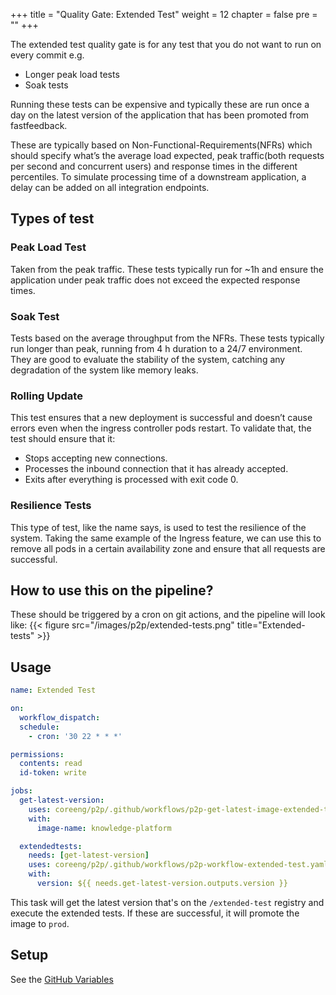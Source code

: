 +++
title = "Quality Gate: Extended Test"
weight = 12
chapter = false
pre = ""
+++

The extended test quality gate is for any test that you do not want to run on every commit e.g.

* Longer peak load tests
* Soak tests

Running these tests can be expensive and typically these are run once a day on the latest version of the application
that has been promoted from fastfeedback.

These are typically based on Non-Functional-Requirements(NFRs) which should specify what’s the average load expected, peak traffic(both requests per second and concurrent users) and response times in the different percentiles.
To simulate processing time of a downstream application, a delay can be added on all integration endpoints.

## Types of test

### Peak Load Test

Taken from the peak traffic. These tests typically run for ~1h and ensure the application under peak traffic does not exceed the expected response times.

### Soak Test

Tests based on the average throughput from the NFRs. These tests typically run longer than peak, running from 4 h duration to a 24/7 environment. They are good to evaluate the stability of the system, catching any degradation of the system like memory leaks.

### Rolling Update

This test ensures that a new deployment is successful and doesn’t cause errors even when the ingress controller pods restart. To validate that, the test should ensure that it:

* Stops accepting new connections.
* Processes the inbound connection that it has already accepted.
* Exits after everything is processed with exit code 0.

### Resilience Tests

This type of test, like the name says, is used to test the resilience of the system. Taking the same example of the Ingress feature, we can use this to remove all pods in a certain availability zone and ensure that all requests are successful.

## How to use this on the pipeline?

These should be triggered by a cron on git actions, and the pipeline will look like:
{{< figure src="/images/p2p/extended-tests.png" title="Extended-tests" >}}

## Usage

```yaml
name: Extended Test

on:
  workflow_dispatch:
  schedule:
    - cron: '30 22 * * *'

permissions:
  contents: read
  id-token: write

jobs:
  get-latest-version:
    uses: coreeng/p2p/.github/workflows/p2p-get-latest-image-extended-test.yaml@v1
    with:
      image-name: knowledge-platform

  extendedtests:
    needs: [get-latest-version]
    uses: coreeng/p2p/.github/workflows/p2p-workflow-extended-test.yaml@v1
    with:
      version: ${{ needs.get-latest-version.outputs.version }}
```

This task will get the latest version that's on the `/extended-test` registry and execute the extended tests. If these are successful, it will promote the image to `prod`.

## Setup

See the [GitHub Variables](https://docs.gcp-prod.cecg.platform.cecg.io/p2p/#github-variables)
